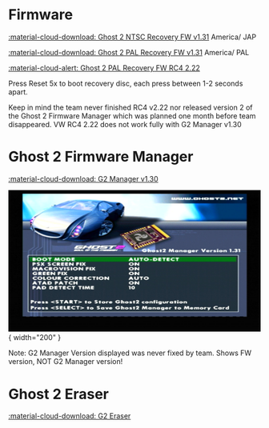 # Firmware

[:material-cloud-download: Ghost 2 NTSC Recovery FW v1.31](firmware/gh2_ntsc_sw_1.31.rar) America/ JAP

[:material-cloud-download: Ghost 2 PAL Recovery FW v1.31](firmware/gh2_pal_sw_1.31.rar) America/ PAL

[:material-cloud-alert: Ghost 2 PAL Recovery FW RC4 2.22](firmware/G2_Fw_RC4_v2-22.rar)

Press Reset 5x to boot recovery disc, each press between 1-2 seconds apart.

Keep in mind the team never finished RC4 v2.22 nor released version 2 of the Ghost 2 Firmware Manager which was planned one month before team disappeared. VW RC4 2.22 does not work fully with G2 Manager v1.30

# Ghost 2 Firmware Manager

[:material-cloud-download: G2 Manager v1.30](firmware/gh2mangr_1.30.rar)

![G2Manager 1.31 Pic](assets/g2manager130.png){ width="200" }

Note: G2 Manager Version displayed was never fixed by team. Shows FW version, NOT G2 Manager version!

# Ghost 2 Eraser

[:material-cloud-download: G2 Eraser](firmware/gh2erase.rar)
